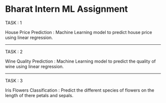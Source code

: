 # Bharat Intern ML Assignment 

TASK : 1

House Price Prediction :
Machine Learning model to predict house price using linear regression.

-------------------------------------------------------------------------------------------------------

TASK : 2

Wine Quality Prediction :
Machine Learning model to predict the quality of wine using linear regression.

-------------------------------------------------------------------------------------------------------

TASK : 3

Iris Flowers Classification :
Predict the different species of flowers on the length of there petals and sepals.






